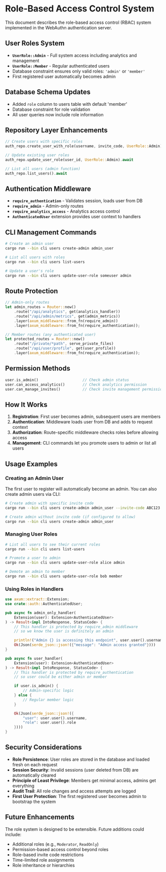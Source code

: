 # Role-Based Access Control System

This document describes the role-based access control (RBAC) system implemented in the WebAuthn authentication server.

## User Roles System

- **`UserRole::Admin`** - Full system access including analytics and management
- **`UserRole::Member`** - Regular authenticated users
- Database constraint ensures only valid roles: `'admin'` or `'member'`
- First registered user automatically becomes admin

## Database Schema Updates

- Added `role` column to users table with default 'member'
- Database constraint for role validation
- All user queries now include role information

## Repository Layer Enhancements

```rust
// Create users with specific roles
auth_repo.create_user_with_role(username, invite_code, UserRole::Admin).await

// Update existing user roles
auth_repo.update_user_role(user_id, UserRole::Admin).await

// List all users (admin function)
auth_repo.list_users().await
```

## Authentication Middleware

- **`require_authentication`** - Validates session, loads user from DB
- **`require_admin`** - Admin-only routes
- **`require_analytics_access`** - Analytics access control
- **`AuthenticatedUser`** extension provides user context to handlers

## CLI Management Commands

```bash
# Create an admin user
cargo run --bin cli users create-admin admin_user

# List all users with roles
cargo run --bin cli users list-users

# Update a user's role
cargo run --bin cli users update-user-role someuser admin
```

## Route Protection

```rust
// Admin-only routes
let admin_routes = Router::new()
    .route("/api/analytics", get(analytics_handler))
    .route("/api/admin/metrics", get(admin_metrics))
    .layer(axum_middleware::from_fn(require_admin))
    .layer(axum_middleware::from_fn(require_authentication));

// Member routes (any authenticated user)
let protected_routes = Router::new()
    .route("/private/*path", serve_private_files)
    .route("/api/user/profile", get(user_profile))
    .layer(axum_middleware::from_fn(require_authentication));
```

## Permission Methods

```rust
user.is_admin()                    // Check admin status
user.can_access_analytics()        // Check analytics permission
user.can_manage_invites()          // Check invite management permission
```

## How It Works

1. **Registration**: First user becomes admin, subsequent users are members
2. **Authentication**: Middleware loads user from DB and adds to request context
3. **Authorization**: Route-specific middleware checks roles before allowing access
4. **Management**: CLI commands let you promote users to admin or list all users

## Usage Examples

### Creating an Admin User

The first user to register will automatically become an admin. You can also create admin users via CLI:

```bash
# Create admin with specific invite code
cargo run --bin cli users create-admin admin_user --invite-code ABC123

# Create admin without invite code (if configured to allow)
cargo run --bin cli users create-admin admin_user
```

### Managing User Roles

```bash
# List all users to see their current roles
cargo run --bin cli users list-users

# Promote a user to admin
cargo run --bin cli users update-user-role alice admin

# Demote an admin to member
cargo run --bin cli users update-user-role bob member
```

### Using Roles in Handlers

```rust
use axum::extract::Extension;
use crate::auth::AuthenticatedUser;

pub async fn admin_only_handler(
    Extension(user): Extension<AuthenticatedUser>
) -> Result<impl IntoResponse, StatusCode> {
    // This handler is protected by require_admin middleware
    // so we know the user is definitely an admin

    println!("Admin {} is accessing this endpoint", user.user().username);
    Ok(Json(serde_json::json!({"message": "Admin access granted"})))
}

pub async fn user_handler(
    Extension(user): Extension<AuthenticatedUser>
) -> Result<impl IntoResponse, StatusCode> {
    // This handler is protected by require_authentication
    // so user could be either admin or member

    if user.is_admin() {
        // Admin-specific logic
    } else {
        // Regular member logic
    }

    Ok(Json(serde_json::json!({
        "user": user.user().username,
        "role": user.user().role
    })))
}
```

## Security Considerations

- **Role Persistence**: User roles are stored in the database and loaded fresh on each request
- **Session Security**: Invalid sessions (user deleted from DB) are automatically cleared
- **Principle of Least Privilege**: Members get minimal access, admins get everything
- **Audit Trail**: All role changes and access attempts are logged
- **First User Protection**: The first registered user becomes admin to bootstrap the system

## Future Enhancements

The role system is designed to be extensible. Future additions could include:

- Additional roles (e.g., `Moderator`, `ReadOnly`)
- Permission-based access control beyond roles
- Role-based invite code restrictions
- Time-limited role assignments
- Role inheritance or hierarchies
